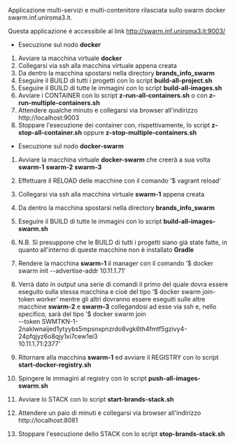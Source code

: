 Applicazione multi-servizi e multi-contenitore rilasciata sullo swarm docker swarm.inf.uniroma3.it.

Questa applicazione è accessibile al link http://swarm.inf.uniroma3.it:9003/

* Esecuzione sul nodo **docker**

1. Avviare la macchina virtuale **docker**
2. Collegarsi via ssh alla macchina virtuale appena creata
3. Da dentro la macchina spostarsi nella directory **brands_info_swarm**
4. Eseguire il BUILD di tutti i progetti con lo script **build-all-project.sh**
5. Eseguire il BUILD di tutte le immagini con lo script **build-all-images.sh**
6. Avviare i CONTAINER con lo script **z-run-all-containers.sh** o con **z-run-multiple-containers.sh**
7. Attendere qualche minuto e collegarsi via browser all'indirizzo http://localhost:9003
99. Stoppare l'esecuzione dei container con, rispettivamente, lo script **z-stop-all-container.sh** oppure **z-stop-multiple-containers.sh**

* Esecuzione sul nodo **docker-swarm**

1. Avviare la macchina virtuale **docker-swarm** che creerà a sua volta **swarm-1** **swarm-2** **swarm-3**
2. Effettuare il RELOAD delle macchine con il comando ’$ vagrant reload’
2. Collegarsi via ssh alla macchina virtuale **swarm-1** appena creata
3. Da dentro la macchina spostarsi nella directory **brands_info_swarm**
4. Eseguire il BUILD di tutte le immagini con lo script **build-all-images-swarm.sh**
5. N.B. Si presuppone che le BUILD di tutti i progetti siano già state fatte, in quanto all'interno di queste macchine non è installato **Gradle**

6. Rendere la macchina **swarm-1** il manager con il comando ’$ docker swarm init --advertise-addr 10.11.1.71’
7. Verrà dato in output una serie di comandi il primo del quale dovra essere eseguito sulla stessa macchina e cioè del tipo ’$ docker swarm join-token worker’ mentre gli altri dovranno essere eseguiti sulle altre macchine **swarm-2** e **swarm-3** collegandosi ad esse via ssh e, nello specifico, sarà del tipo ’$ docker swarm join \
    --token SWMTKN-1-2naklwnaijed1ytyybs5mpsnxpnzrdo8vgk6th4fmtf5gzivy4-24pfqjyz6o8qjy1xi7cew1ei3 \
    10.11.1.71:2377’
8. Ritornare alla macchina **swarm-1** ed avviare il REGISTRY con lo script **start-docker-registry.sh**
9. Spingere le immagini al registry con lo script **push-all-images-swarm.sh**
10. Avviare lo STACK con lo script **start-brands-stack.sh**
11. Attendere un paio di minuti e collegarsi via browser all'indirizzo http://localhost:8081
99. Stoppare l'esecuzione dello STACK con lo script **stop-brands-stack.sh**
